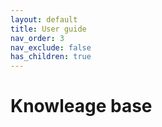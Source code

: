 ```yaml
---
layout: default
title: User guide
nav_order: 3
nav_exclude: false
has_children: true
---
```


# Knowleage base
